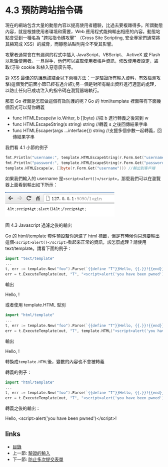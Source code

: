 # 4.3 預防跨站指令碼

現在的網站包含大量的動態內容以提高使用者體驗，比過去要複雜得多。所謂動態內容，就是根據使用者環境和需要，Web 應用程式能夠輸出相應的內容。動態站點會受到一種名為 "跨站指令碼攻擊" （Cross Site Scripting, 安全專家們通常將其縮寫成 XSS）的威脅，而靜態站點則完全不受其影響。

攻擊者通常會在有漏洞的程式中插入 JavaScript、VBScript、 ActiveX 或 Flash 以欺騙使用者。一旦得手，他們可以盜取使用者帳戶資訊，修改使用者設定，盜取/汙染 cookie 和植入惡意廣告等。

對 XSS 最佳的防護應該結合以下兩種方法：一是驗證所有輸入資料，有效檢測攻擊(這個我們前面小節已經有過介紹);另一個是對所有輸出資料進行適當的處理，以防止任何已成功注入的指令碼在瀏覽器端執行。

那麼 Go 裡面是怎麼做這個有效防護的呢？Go 的 html/template 裡面帶有下面幾個函式可以幫你轉義

- func HTMLEscape(w io.Writer, b []byte)  //把 b 進行轉義之後寫到 w
- func HTMLEscapeString(s string) string  //轉義 s 之後回傳結果字串
- func HTMLEscaper(args ...interface{}) string //支援多個參數一起轉義，回傳結果字串

我們看 4.1 小節的例子

```Go
fmt.Println("username:", template.HTMLEscapeString(r.Form.Get("username"))) //輸出到伺服器端
fmt.Println("password:", template.HTMLEscapeString(r.Form.Get("password")))
template.HTMLEscape(w, []byte(r.Form.Get("username"))) //輸出到客戶端
```

如果我們輸入的 username 是`<script>alert()</script>`，那麼我們可以在瀏覽器上面看到輸出如下所示：

![](images/4.3.escape.png)

圖 4.3 Javascript 過濾之後的輸出

Go 的 html/template 套件預設幫你過濾了 html 標籤，但是有時候你只想要輸出這個`<script>alert()</script>`看起來正常的資訊，該怎麼處理？請使用 text/template。請看下面的例子：

```Go
import "text/template"
...
t, err := template.New("foo").Parse(`{{define "T"}}Hello, {{.}}!{{end}}`)
err = t.ExecuteTemplate(out, "T", "<script>alert('you have been pwned')</script>")
```

輸出

 Hello, <script>alert('you have been pwned')</script>!

或者使用 template.HTML 型別

```Go
import "html/template"
...
t, err := template.New("foo").Parse(`{{define "T"}}Hello, {{.}}!{{end}}`)
err = t.ExecuteTemplate(out, "T", template.HTML("<script>alert('you have been pwned')</script>"))
```

輸出

 Hello, <script>alert('you have been pwned')</script>!

轉換成`template.HTML`後，變數的內容也不會被轉義

轉義的例子：

```Go
import "html/template"
...
t, err := template.New("foo").Parse(`{{define "T"}}Hello, {{.}}!{{end}}`)
err = t.ExecuteTemplate(out, "T", "<script>alert('you have been pwned')</script>")
```

轉義之後的輸出：

 Hello, &lt;script&gt;alert(&#39;you have been pwned&#39;)&lt;/script&gt;!

## links

* [目錄](preface.md)
* 上一節: [驗證的輸入](04.2.md)
* 下一節: [防止多次提交表單](04.4.md)
